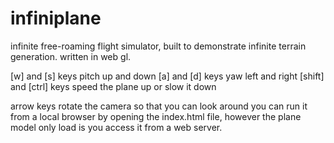 # infiniplane
infinite free-roaming flight simulator, built to demonstrate infinite terrain generation. written in web gl.


[w] and [s] keys pitch up and down
[a] and [d] keys yaw left and right
[shift] and [ctrl] keys speed the plane up or slow it down

arrow keys rotate the camera so that you can look around
you can run it from a local browser by opening the index.html file, however the plane model only load is you access it from a web server.
